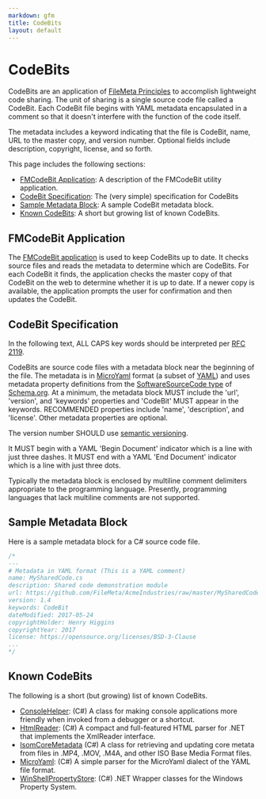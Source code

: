 ```yaml
---
markdown: gfm
title: CodeBits
layout: default
---
```

# CodeBits
CodeBits are an application of [FileMeta Principles](/Manifesto.html) to accomplish lightweight code sharing. The unit of sharing is a single source code file called a CodeBit. Each CodeBit file begins with YAML metadata encapsulated in a comment so that it doesn't interfere with the function of the code itself.

The metadata includes a keyword indicating that the file is CodeBit, name,  URL to the master copy, and version number. Optional fields include description, copyright, license, and so forth.

This page includes the following sections:

* [FMCodeBit Application](#application): A description of the FMCodeBit utility application.
* [CodeBit Specification](#spec): The (very simple) specification for  CodeBits
* [Sample Metadata Block](#sample): A sample CodeBit metadata block.
* [Known CodeBits](#directory): A short but growing list of known CodeBits. 

## <a name="application"></a>FMCodeBit Application
The [FMCodeBit application](https://github.com/FileMeta/FMCodeBit) is used to keep CodeBits up to date. It checks source files and reads the metadata to determine which are CodeBits. For each CodeBit it finds, the application checks the master copy of that CodeBit on the web to determine whether it is up to date. If a newer copy is available, the application prompts the user for confirmation and then updates the CodeBit.

## <a name="spec"></a>CodeBit Specification
In the following text, ALL CAPS key words should be interpreted per [RFC 2119](https://tools.ietf.org/html/rfc2119).

CodeBits are source code files with a metadata block near the beginning of the file. The metadata is in [MicroYaml](https://github.com/FileMeta/MicroYaml) format (a subset of [YAML](http://www.yaml.org)) and uses metadata property definitions from the [SoftwareSourceCode type](http://schema.org/SoftwareSourceCode) of [Schema.org](http://schema.org). At a minimum, the metadata block MUST include the 'url', 'version', and 'keywords' properties and 'CodeBit' MUST appear in the keywords. RECOMMENDED properties include 'name', 'description', and 'license'. Other metadata properties are optional.

The version number SHOULD use [semantic versioning](http://semver.org). 

It MUST begin with a YAML 'Begin Document' indicator which is a line with just three dashes. It MUST end with a YAML 'End Document' indicator which is a line with just three dots.

Typically the metadata block is enclosed by multiline comment delimiters appropriate to the programming language. Presently, programming languages that lack multiline comments are not supported.

## <a name="sample"></a>Sample Metadata Block
Here is a sample metadata block for a C# source code file.

```cs
/*
---
# Metadata in YAML format (This is a YAML comment)
name: MySharedCode.cs
description: Shared code demonstration module
url: https://github.com/FileMeta/AcmeIndustries/raw/master/MySharedCode.cs
version: 1.4
keywords: CodeBit
dateModified: 2017-05-24
copyrightHolder: Henry Higgins
copyrightYear: 2017
license: https://opensource.org/licenses/BSD-3-Clause
...
*/
```
## <a name="directory"></a>Known CodeBits

The following is a short (but growing) list of known CodeBits.

* [ConsoleHelper](https://github.com/FileMeta/ConsoleHelper): (C#) A class for making console applications more friendly when invoked from a debugger or a shortcut.
* [HtmlReader](https://github.com/FileMeta/HtmlReader): (C#) A compact and full-featured HTML parser for .NET that implements the XmlReader interface.
* [IsomCoreMetadata](https://github.com/FileMeta/IsomCoreMetadata) (C#) A class for retrieving and updating core metata from files in .MP4, .MOV, .M4A, and other ISO Base Media Format files.
* [MicroYaml](https://github.com/FileMeta/MicroYaml): (C#) A simple parser for the MicroYaml dialect of the YAML file format.
* [WinShellPropertyStore](https://github.com/FileMeta/WinShellPropertyStore): (C#) .NET Wrapper classes for the Windows Property System.
